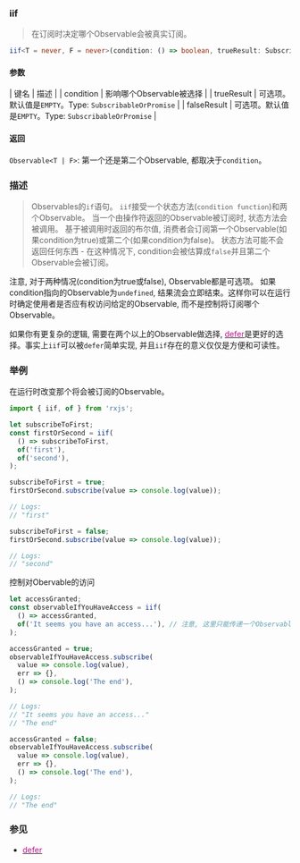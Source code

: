 ### iif <icon badge type='function'/> 
> 在订阅时决定哪个Observable会被真实订阅。
```ts
iif<T = never, F = never>(condition: () => boolean, trueResult: SubscribableOrPromise<T> = EMPTY, falseResult: SubscribableOrPromise<F> = EMPTY): Observable<T | F>
```
#### 参数
| 键名 | 描述 | 
| condition | 影响哪个Observable被选择 | 
| trueResult | 可选项。默认值是`EMPTY`。Type: `SubscribableOrPromise` |
| falseResult | 可选项。默认值是`EMPTY`。Type: `SubscribableOrPromise` | 
#### 返回
`Observable<T | F>`: 第一个还是第二个Observable, 都取决于`condition`。

### 描述
> Observables的`if`语句。
`iif`接受一个状态方法(`condition function`)和两个Observable。 当一个由操作符返回的Observable被订阅时, 状态方法会被调用。 基于被调用时返回的布尔值, 消费者会订阅第一个Observable(如果condition为true)或第二个(如果condition为false)。 状态方法可能不会返回任何东西 - 在这种情况下, condition会被估算成`false`并且第二个Observable会被订阅。

注意, 对于两种情况(condition为true或false), Observable都是可选项。 如果condition指向的Observable为`undefined`, 结果流会立即结束。这样你可以在运行时确定使用者是否应有权访问给定的Observable, 而不是控制将订阅哪个Observable。

如果你有更复杂的逻辑, 需要在两个以上的Observable做选择, [<font color=#B7178C>defer</font>](/doc/reference/index/defer.html)是更好的选择。事实上`iif`可以被`defer`简单实现, 并且`iif`存在的意义仅仅是方便和可读性。

### 举例
在运行时改变那个将会被订阅的Observable。
```ts
import { iif, of } from 'rxjs';

let subscribeToFirst;
const firstOrSecond = iif(
  () => subscribeToFirst,
  of('first'),
  of('second'),
);

subscribeToFirst = true;
firstOrSecond.subscribe(value => console.log(value));

// Logs:
// "first"

subscribeToFirst = false;
firstOrSecond.subscribe(value => console.log(value));

// Logs:
// "second"
```
控制对Obervable的访问
```ts
let accessGranted;
const observableIfYouHaveAccess = iif(
  () => accessGranted,
  of('It seems you have an access...'), // 注意, 这里只能传递一个Observable给操作符
);

accessGranted = true;
observableIfYouHaveAccess.subscribe(
  value => console.log(value),
  err => {},
  () => console.log('The end'),
);

// Logs:
// "It seems you have an access..."
// "The end"

accessGranted = false;
observableIfYouHaveAccess.subscribe(
  value => console.log(value),
  err => {},
  () => console.log('The end'),
);

// Logs:
// "The end"
```

### 参见
* [<font color=#B7178C>defer</font>](/doc/reference/index/defer.html)

